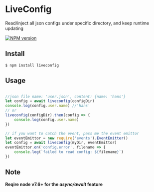 # LiveConfig
Read/inject all json configs under specific directory, and keep runtime updating

[![NPM version][npm-image]][npm-url]

## Install
```
$ npm install liveconfig
```

## Usage

```js

//json file name: 'user.json', content: {name: 'hans'}
let config = await liveconfig(configDir)
console.log(config.user.name) //'hans'
// or
liveconfig(configDir).then(config => {
    console.log(config.user.name)
})

// if you want to catch the event, pass me the event emittor
let eventEmittor = new require('events').EventEmitter()
let config = await liveconfig(myDir, eventEmittor)
eventEmittor.on('config.error', filename => {
    console.log(`failed to read config: ${filename}`)
})
```

## Note
__Reqire node v7.6+ for the _async/await_ feature__

[npm-image]: https://img.shields.io/npm/v/liveconfig.svg?style=flat-square
[npm-url]: https://www.npmjs.com/package/liveconfig